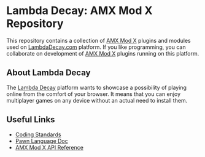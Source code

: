 # Lambda Decay: AMX Mod X Repository

This repository contains a collection of [AMX Mod X](https://www.amxmodx.org) plugins and modules used on [LambdaDecay.com](https://www.lambdadecay.com) platform. If you like programming, you can collaborate on development of [AMX Mod X](https://www.amxmodx.org) plugins running on this platform. 

## About Lambda Decay

The [Lambda Decay](https://www.lambdadecay.com) platform wants to showcase a possibility of playing online from the comfort of your browser. It means that you can enjoy multiplayer games on any device without an actual need to install them.

## Useful Links

* [Coding Standards](https://github.com/MrL0ck/ld-amxmodx/blob/master/CONTRIBUTING.md)
* [Pawn Language Doc](https://github.com/compuphase/pawn/raw/master/doc/Pawn_Language_Guide.pdf)
* [AMX Mod X API Reference](https://www.amxmodx.org/api/)
